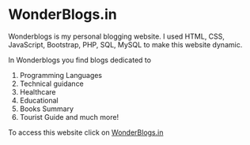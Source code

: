# WonderBlogs.in
Wonderblogs is my personal blogging website. I used HTML, CSS, JavaScript, Bootstrap, PHP, SQL, MySQL to make this website dynamic.

In Wonderblogs you find blogs dedicated to
1. Programming Languages
2. Technical guidance
3. Healthcare
4. Educational
5. Books Summary
6. Tourist Guide
and much more!

To access this website click on [WonderBlogs.in](https://www.wonderblogs.in)
